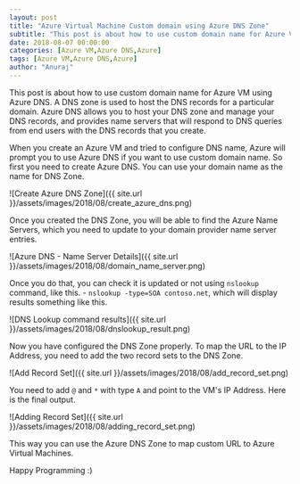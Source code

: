 ```yaml
---
layout: post
title: "Azure Virtual Machine Custom domain using Azure DNS Zone"
subtitle: "This post is about how to use custom domain name for Azure VM using Azure DNS. A DNS zone is used to host the DNS records for a particular domain. Azure DNS allows you to host your DNS zone and manage your DNS records, and provides name servers that will respond to DNS queries from end users with the DNS records that you create."
date: 2018-08-07 00:00:00
categories: [Azure VM,Azure DNS,Azure]
tags: [Azure VM,Azure DNS,Azure]
author: "Anuraj"
---
```

This post is about how to use custom domain name for Azure VM using Azure DNS. A DNS zone is used to host the DNS records for a particular domain. Azure DNS allows you to host your DNS zone and manage your DNS records, and provides name servers that will respond to DNS queries from end users with the DNS records that you create.

When you create an Azure VM and tried to configure DNS name, Azure will prompt you to use Azure DNS if you want to use custom domain name. So first you need to create Azure DNS. You can use your domain name as the name for DNS Zone.

![Create Azure DNS Zone]({{ site.url }}/assets/images/2018/08/create_azure_dns.png)

Once you created the DNS Zone, you will be able to find the Azure Name Servers, which you need to update to your domain provider name server entries. 

![Azure DNS - Name Server Details]({{ site.url }}/assets/images/2018/08/domain_name_server.png)

Once you do that, you can check it is updated or not using `nslookup` command, like this. - `nslookup -type=SOA contoso.net`, which will display results something like this.

![DNS Lookup command results]({{ site.url }}/assets/images/2018/08/dnslookup_result.png)

Now you have configured the DNS Zone properly. To map the URL to the IP Address, you need to add the two record sets to the DNS Zone. 

![Add Record Set]({{ site.url }}/assets/images/2018/08/add_record_set.png)

You need to add `@` and `*` with type `A` and point to the VM's IP Address. Here is the final output.

![Adding Record Set]({{ site.url }}/assets/images/2018/08/adding_record_set.png)

This way you can use the Azure DNS Zone to map custom URL to Azure Virtual Machines.

Happy Programming :)